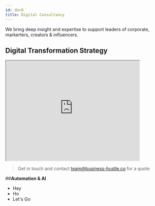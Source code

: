 ```yaml
---
id: doc6
title: Digital Consultancy
---
```


We bring deep insight and expertise to support leaders of corporate, markerters, creators & influencers.

## Digital Transformation Strategy

<iframe width="420" height="315"
src="https://www.youtube.com/embed/wxl6E0czWbw">
</iframe>

> Get in touch and contact team@business-hustle.co for a quote


##**Automation & AI**

* Hey
* Ho
* Let's Go
